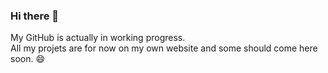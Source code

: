 ### Hi there 👋

My GitHub is actually in working progress.  
All my projets are for now on my own website and some should come here soon. :smile:

